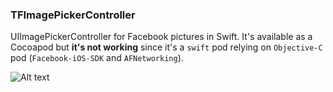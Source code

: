 ### TFImagePickerController


UIImagePickerController for Facebook pictures in Swift. It's available as a Cocoapod but **it's not working**
since it's a `swift` pod relying on `Objective-C` pod (`Facebook-iOS-SDK` and `AFNetworking`).

![Alt text](https://dl.dropboxusercontent.com/u/6543817/record-TFImagePickerController.gif)
